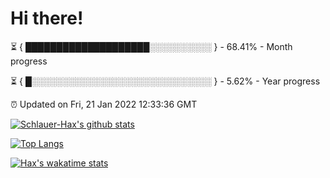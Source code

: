 # Hi there!

⏳ { ████████████████████░░░░░░░░░░ } - 68.41% - Month progress

⏳ { █░░░░░░░░░░░░░░░░░░░░░░░░░░░░░ } - 5.62% - Year progress

⏰ Updated on Fri, 21 Jan 2022 12:33:36 GMT


[![Schlauer-Hax's github stats](https://github-readme-stats.vercel.app/api?username=Schlauer-Hax&show_icons=true&theme=dark&count_private=true)](https://github.com/Schlauer-Hax)


[![Top Langs](https://github-readme-stats.vercel.app/api/top-langs/?username=Schlauer-Hax&layout=compact&theme=dark)](https://github.com/Schlauer-Hax?tab=repositories)


[![Hax's wakatime stats](https://github-readme-stats.vercel.app/api/wakatime?username=Hax&theme=dark)](https://wakatime.com/@Hax)

